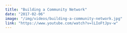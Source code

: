 ```yaml
---
title: "Building a Community Network"
date: "2017-02-06"
image: "/img/videos/building-a-community-network.jpg"
link: "https://www.youtube.com/watch?v=lLIoFtJpv-w"
---
```


